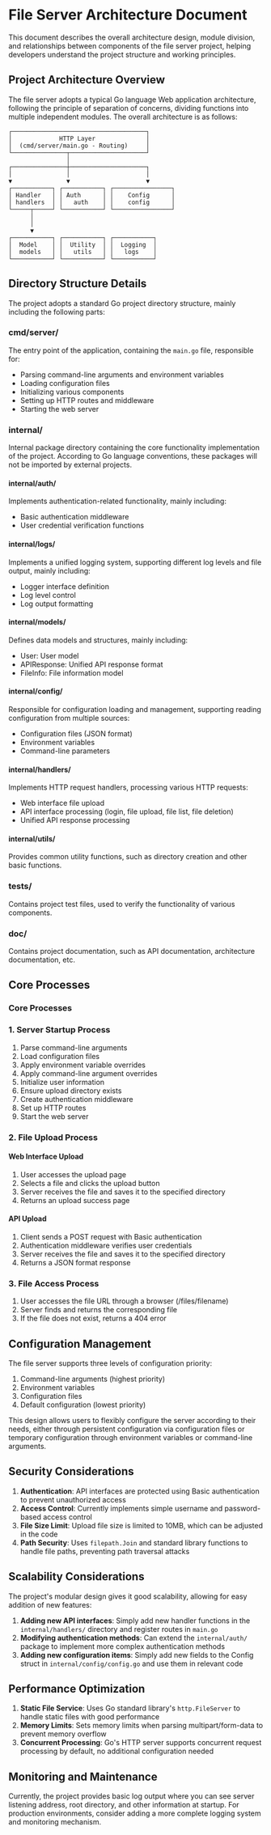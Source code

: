 # File Server Architecture Document

This document describes the overall architecture design, module division, and relationships between components of the file server project, helping developers understand the project structure and working principles.

## Project Architecture Overview

The file server adopts a typical Go language Web application architecture, following the principle of separation of concerns, dividing functions into multiple independent modules. The overall architecture is as follows:

```
┌─────────────────────────────────────┐
│             HTTP Layer              │
│  (cmd/server/main.go - Routing)     │
└───────────────┬─────────────────────┘
                │
┌───────────────┼─────────────────────┐
│               │                     │
▼               ▼                     ▼
┌───────────┐ ┌───────────┐ ┌────────────────┐
│ Handler   │ │ Auth      │ │    Config      │
│ handlers  │ │   auth    │ │    config      │
└─────┬─────┘ └───────────┘ └────────────────┘
      │
      │
      ▼
┌───────────┐ ┌───────────┐ ┌───────────┐
│  Model    │ │  Utility  │ │  Logging  │
│  models   │ │   utils   │ │   logs    │
└───────────┘ └───────────┘ └───────────┘
```

## Directory Structure Details

The project adopts a standard Go project directory structure, mainly including the following parts:

### cmd/server/

The entry point of the application, containing the `main.go` file, responsible for:
- Parsing command-line arguments and environment variables
- Loading configuration files
- Initializing various components
- Setting up HTTP routes and middleware
- Starting the web server

### internal/

Internal package directory containing the core functionality implementation of the project. According to Go language conventions, these packages will not be imported by external projects.

#### internal/auth/

Implements authentication-related functionality, mainly including:
- Basic authentication middleware
- User credential verification functions

#### internal/logs/

Implements a unified logging system, supporting different log levels and file output, mainly including:
- Logger interface definition
- Log level control
- Log output formatting

#### internal/models/

Defines data models and structures, mainly including:
- User: User model
- APIResponse: Unified API response format
- FileInfo: File information model

#### internal/config/

Responsible for configuration loading and management, supporting reading configuration from multiple sources:
- Configuration files (JSON format)
- Environment variables
- Command-line parameters

#### internal/handlers/

Implements HTTP request handlers, processing various HTTP requests:
- Web interface file upload
- API interface processing (login, file upload, file list, file deletion)
- Unified API response processing

#### internal/utils/

Provides common utility functions, such as directory creation and other basic functions.

### tests/

Contains project test files, used to verify the functionality of various components.

### doc/

Contains project documentation, such as API documentation, architecture documentation, etc.

## Core Processes

### Core Processes

### 1. Server Startup Process

1. Parse command-line arguments
2. Load configuration files
3. Apply environment variable overrides
4. Apply command-line argument overrides
5. Initialize user information
6. Ensure upload directory exists
7. Create authentication middleware
8. Set up HTTP routes
9. Start the web server

### 2. File Upload Process

#### Web Interface Upload
1. User accesses the upload page
2. Selects a file and clicks the upload button
3. Server receives the file and saves it to the specified directory
4. Returns an upload success page

#### API Upload
1. Client sends a POST request with Basic authentication
2. Authentication middleware verifies user credentials
3. Server receives the file and saves it to the specified directory
4. Returns a JSON format response

### 3. File Access Process

1. User accesses the file URL through a browser (/files/filename)
2. Server finds and returns the corresponding file
3. If the file does not exist, returns a 404 error

## Configuration Management

The file server supports three levels of configuration priority:
1. Command-line arguments (highest priority)
2. Environment variables
3. Configuration files
4. Default configuration (lowest priority)

This design allows users to flexibly configure the server according to their needs, either through persistent configuration via configuration files or temporary configuration through environment variables or command-line arguments.

## Security Considerations

1. **Authentication**: API interfaces are protected using Basic authentication to prevent unauthorized access
2. **Access Control**: Currently implements simple username and password-based access control
3. **File Size Limit**: Upload file size is limited to 10MB, which can be adjusted in the code
4. **Path Security**: Uses `filepath.Join` and standard library functions to handle file paths, preventing path traversal attacks

## Scalability Considerations

The project's modular design gives it good scalability, allowing for easy addition of new features:

1. **Adding new API interfaces**: Simply add new handler functions in the `internal/handlers/` directory and register routes in `main.go`
2. **Modifying authentication methods**: Can extend the `internal/auth/` package to implement more complex authentication methods
3. **Adding new configuration items**: Simply add new fields to the Config struct in `internal/config/config.go` and use them in relevant code

## Performance Optimization

1. **Static File Service**: Uses Go standard library's `http.FileServer` to handle static files with good performance
2. **Memory Limits**: Sets memory limits when parsing multipart/form-data to prevent memory overflow
3. **Concurrent Processing**: Go's HTTP server supports concurrent request processing by default, no additional configuration needed

## Monitoring and Maintenance

Currently, the project provides basic log output where you can see server listening address, root directory, and other information at startup. For production environments, consider adding a more complete logging system and monitoring mechanism.
